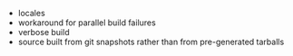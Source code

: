 - locales
- workaround for parallel build failures
- verbose build
- source built from git snapshots rather than from pre-generated tarballs
